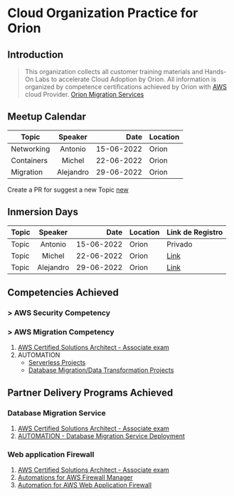 # Cloud Organization Practice for Orion

## Introduction

> This organization collects all customer training materials and Hands-On Labs to accelerate Cloud Adoption by Orion.
> All information is organized by competence certifications achieved by Orion with [AWS](https://aws.amazon.com) cloud Provider.
[Orion Migration Services](https://www.orion.global/multicloud/servicio-de-assessment-y-migracion-cloud/)

## Meetup Calendar 

| Topic         | Speaker       |  Date         | Location | 
| ------------- |:-------------:| -------------:|--------- |
| Networking    | Antonio      |  15-06-2022   | Orion    |
| Containers    | Michel        |  22-06-2022   | Orion    |
| Migration     | Alejandro     |  29-06-2022   | Orion    |

Create a PR for suggest a new Topic [new](#)   

## Inmersion Days 

| Topic     | Speaker       |  Date         | Location | Link de Registro |  
| ------------- |:-------------:| -------------:|--------- | ---------- |
| Topic     | Antonio      |  15-06-2022   | Orion    |  Privado | Schedule |
| Topic         | Michel        |  22-06-2022   | Orion    | [Link](#) |
| Topic      | Alejandro     |  29-06-2022   | Orion    | [Link](#) |


## Competencies Achieved

### > AWS Security Competency
### > AWS Migration Competency

1. [AWS Certified Solutions Architect - Associate exam](https://github.com/OrionCloudPractice/AWS-SAA-C02-Study-Guide)
1. AUTOMATION
    - [Serverless Projects](https://github.com/OrionCloudPractice/quickstart-trek10-serverless-enterprise-cicd)
    - [Database Migration/Data Transformation Projects](https://github.com/OrionCloudPractice/quickstart-aws-dms-automation)
 
## Partner Delivery Programs Achieved

### Database Migration Service
1. [AWS Certified Solutions Architect - Associate exam](https://github.com/OrionCloudPractice/AWS-SAA-C02-Study-Guide)
1. [AUTOMATION - Database Migration Service Deployment](https://github.com/OrionCloudPractice/quickstart-aws-dms-automation) 



### Web application Firewall
1. [AWS Certified Solutions Architect - Associate exam](https://github.com/OrionCloudPractice/AWS-SAA-C02-Study-Guide)
1. [Automations for AWS Firewall Manager](https://github.com/OrionCloudPractice/aws-firewall-manager-automations-for-aws-organizations)
1. [Automation for AWS Web Application Firewall](https://github.com/OrionCloudPractice/waf-security-automations-from-aws)
